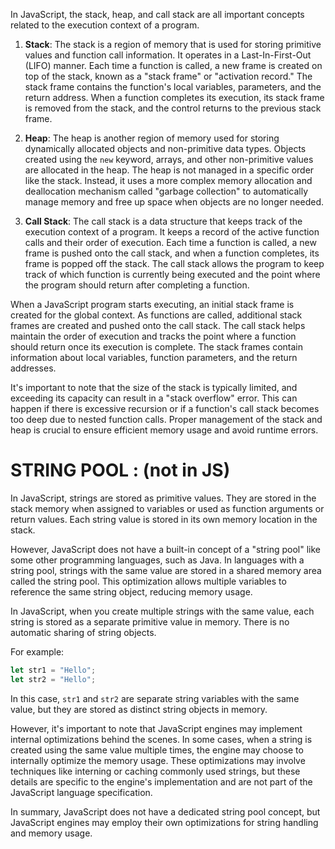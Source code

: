 In JavaScript, the stack, heap, and call stack are all important concepts related to the execution context of a program.

1. **Stack**: The stack is a region of memory that is used for storing primitive values and function call information. It operates in a Last-In-First-Out (LIFO) manner. Each time a function is called, a new frame is created on top of the stack, known as a "stack frame" or "activation record." The stack frame contains the function's local variables, parameters, and the return address. When a function completes its execution, its stack frame is removed from the stack, and the control returns to the previous stack frame.

2. **Heap**: The heap is another region of memory used for storing dynamically allocated objects and non-primitive data types. Objects created using the `new` keyword, arrays, and other non-primitive values are allocated in the heap. The heap is not managed in a specific order like the stack. Instead, it uses a more complex memory allocation and deallocation mechanism called "garbage collection" to automatically manage memory and free up space when objects are no longer needed.

3. **Call Stack**: The call stack is a data structure that keeps track of the execution context of a program. It keeps a record of the active function calls and their order of execution. Each time a function is called, a new frame is pushed onto the call stack, and when a function completes, its frame is popped off the stack. The call stack allows the program to keep track of which function is currently being executed and the point where the program should return after completing a function.

When a JavaScript program starts executing, an initial stack frame is created for the global context. As functions are called, additional stack frames are created and pushed onto the call stack. The call stack helps maintain the order of execution and tracks the point where a function should return once its execution is complete. The stack frames contain information about local variables, function parameters, and the return addresses.

It's important to note that the size of the stack is typically limited, and exceeding its capacity can result in a "stack overflow" error. This can happen if there is excessive recursion or if a function's call stack becomes too deep due to nested function calls. Proper management of the stack and heap is crucial to ensure efficient memory usage and avoid runtime errors.



# STRING POOL : (not in JS)
In JavaScript, strings are stored as primitive values. They are stored in the stack memory when assigned to variables or used as function arguments or return values. Each string value is stored in its own memory location in the stack.

However, JavaScript does not have a built-in concept of a "string pool" like some other programming languages, such as Java. In languages with a string pool, strings with the same value are stored in a shared memory area called the string pool. This optimization allows multiple variables to reference the same string object, reducing memory usage.

In JavaScript, when you create multiple strings with the same value, each string is stored as a separate primitive value in memory. There is no automatic sharing of string objects.

For example:
```javascript
let str1 = "Hello";
let str2 = "Hello";
```
In this case, `str1` and `str2` are separate string variables with the same value, but they are stored as distinct string objects in memory.

However, it's important to note that JavaScript engines may implement internal optimizations behind the scenes. In some cases, when a string is created using the same value multiple times, the engine may choose to internally optimize the memory usage. These optimizations may involve techniques like interning or caching commonly used strings, but these details are specific to the engine's implementation and are not part of the JavaScript language specification.

In summary, JavaScript does not have a dedicated string pool concept, but JavaScript engines may employ their own optimizations for string handling and memory usage.